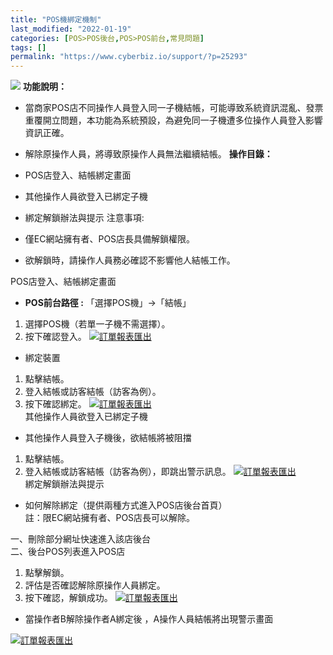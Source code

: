 ```yaml
---
title: "POS機綁定機制"
last_modified: "2022-01-19"
categories: [POS>POS後台,POS>POS前台,常見問題]
tags: []
permalink: "https://www.cyberbiz.io/support/?p=25293"
---
```


![](https://www.cyberbiz.io/support/wp-content/uploads/2021/08/企業版.png)
**功能說明：**  

* 當商家POS店不同操作人員登入同一子機結帳，可能導致系統資訊混亂、發票重覆開立問題，本功能為系統預設，為避免同一子機遭多位操作人員登入影響資訊正確。
* 解除原操作人員，將導致原操作人員無法繼續結帳。
**操作目錄：**

* POS店登入、結帳綁定畫面
* 其他操作人員欲登入已綁定子機
* 綁定解鎖辦法與提示
注意事項:  

* 僅EC網站擁有者、POS店長具備解鎖權限。
* 欲解鎖時，請操作人員務必確認不影響他人結帳工作。

POS店登入、結帳綁定畫面

* **POS前台路徑 :** 「選擇POS機」→「結帳」  


1. 選擇POS機（若單一子機不需選擇）。
2. 按下確認登入。
[![訂單報表匯出](https://www.cyberbiz.io/support/wp-content/uploads/POS子機綁定機制（防止重複登入）1.png)](https://www.cyberbiz.io/support/wp-content/uploads/POS子機綁定機制（防止重複登入）1.png)



* 綁定裝置


1. 點擊結帳。
2. 登入結帳或訪客結帳（訪客為例）。
3. 按下確認綁定。
[![訂單報表匯出](https://www.cyberbiz.io/support/wp-content/uploads/POS子機綁定機制（防止重複登入）2.png)](https://www.cyberbiz.io/support/wp-content/uploads/POS子機綁定機制（防止重複登入）2.png)  
其他操作人員欲登入已綁定子機

* 其他操作人員登入子機後，欲結帳將被阻擋


1. 點擊結帳。
2. 登入結帳或訪客結帳（訪客為例），即跳出警示訊息。
[![訂單報表匯出](https://www.cyberbiz.io/support/wp-content/uploads/POS子機綁定機制（防止重複登入）3.png)](https://www.cyberbiz.io/support/wp-content/uploads/POS子機綁定機制（防止重複登入）3.png)  
綁定解鎖辦法與提示

* 如何解除綁定（提供兩種方式進入POS店後台首頁）  
註：限EC網站擁有者、POS店長可以解除。

一、刪除部分網址快速進入該店後台  
二、後台POS列表進入POS店  


1. 點擊解鎖。
2. 評估是否確認解除原操作人員綁定。
3. 按下確認，解鎖成功。
[![訂單報表匯出](https://www.cyberbiz.io/support/wp-content/uploads/POS子機綁定機制（防止重複登入）4.png)](https://www.cyberbiz.io/support/wp-content/uploads/POS子機綁定機制（防止重複登入）4.png)  

* 當操作者B解除操作者A綁定後 ，A操作人員結帳將出現警示畫面

[![訂單報表匯出](https://www.cyberbiz.io/support/wp-content/uploads/POS子機綁定機制（防止重複登入）5.png)](https://www.cyberbiz.io/support/wp-content/uploads/POS子機綁定機制（防止重複登入）5.png)  

